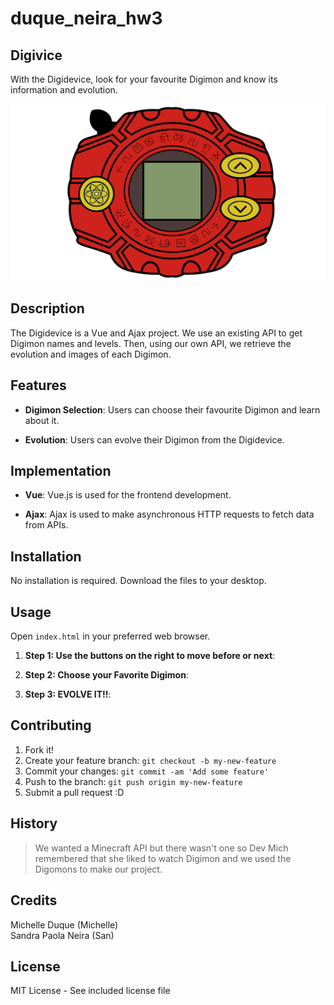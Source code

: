 # duque_neira_hw3

## Digivice 

With the Digidevice, look for your favourite Digimon and know its information and evolution.

![image](./images/Digivice.svg)

## Description

The Digidevice is a Vue and Ajax project. We use an existing API to get Digimon names and levels. Then, using our own API, we retrieve the evolution and images of each Digimon.

## Features

- **Digimon Selection**: Users can choose their favourite Digimon and learn about it.
  
- **Evolution**: Users can evolve their Digimon from the Digidevice.

## Implementation

- **Vue**: Vue.js is used for the frontend development.
  
- **Ajax**: Ajax is used to make asynchronous HTTP requests to fetch data from APIs.

## Installation

No installation is required. Download the files to your desktop.

## Usage

Open `index.html` in your preferred web browser.

1. **Step 1: Use the buttons on the right to move before or next**: 

2. **Step 2: Choose your Favorite Digimon**: 

3. **Step 3: EVOLVE IT!!**: 

## Contributing

1. Fork it!
2. Create your feature branch: `git checkout -b my-new-feature`
3. Commit your changes: `git commit -am 'Add some feature'`
4. Push to the branch: `git push origin my-new-feature`
5. Submit a pull request :D

## History

> We wanted a Minecraft API but there wasn't one so Dev Mich remembered that she liked to watch Digimon and we used the Digomons to make our project.

## Credits

Michelle Duque (Michelle)  
Sandra Paola Neira (San) 

## License

MIT License - See included license file
